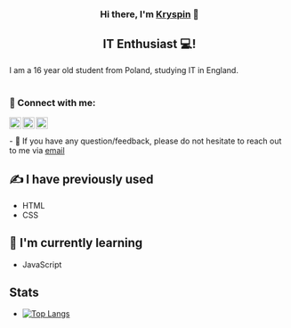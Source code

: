 <h3 align="center">
Hi there, I'm <a href="https://kryspinjemiolo.co.uk" rel="noreferrer">Kryspin</a> 👋
</h3>

<h2 align="center">
IT Enthusiast 💻!
</h2> 

I am a 16 year old student from Poland, studying IT in England.
</br>
</br>
### 🤝 Connect with me:


<a href="https://www.instagram.com/kay.1_x/"><img align="left" src="https://user-images.githubusercontent.com/100538163/170320022-39761c22-bd91-4fca-92f3-e91a202cdcd2.svg" alt="Kay1 Instagram" width="21px"/></a>

<a href="https://www.snapchat.com/add/kay1.me?share_id=MTY1N0RDMDYtMDc1Mi00NUZDLUFFMkYtNUFFQ0FEMDIxMTAz&locale=en_GB"><img align="left" src="https://user-images.githubusercontent.com/100538163/170320019-7a9cae42-1070-46dc-873c-d3ebc80055cd.svg" alt="Kay1 Instagram" width="21px"/></a>

<a href="https://discord.com/users/995766325416828939"><img align="left" src="https://user-images.githubusercontent.com/100538163/170320015-57999f20-c144-40fa-af46-6b1011601424.svg" alt="Kay1 Instagram" width="21px"/></a>

</br>
</br>
- 💬 If you have any question/feedback, please do not hesitate to reach out to me via <a href="mailto: contact@kryspinjemiolo.co.uk">email</a>

## ✍ I have previously used
- HTML
- CSS


## 🌱 I'm currently learning

- JavaScript

## Stats
- [![Top Langs](https://github-readme-stats.vercel.app/api/top-langs/?username=kryspinjemiolo)](https://github.com/anuraghazra/github-readme-stats)


